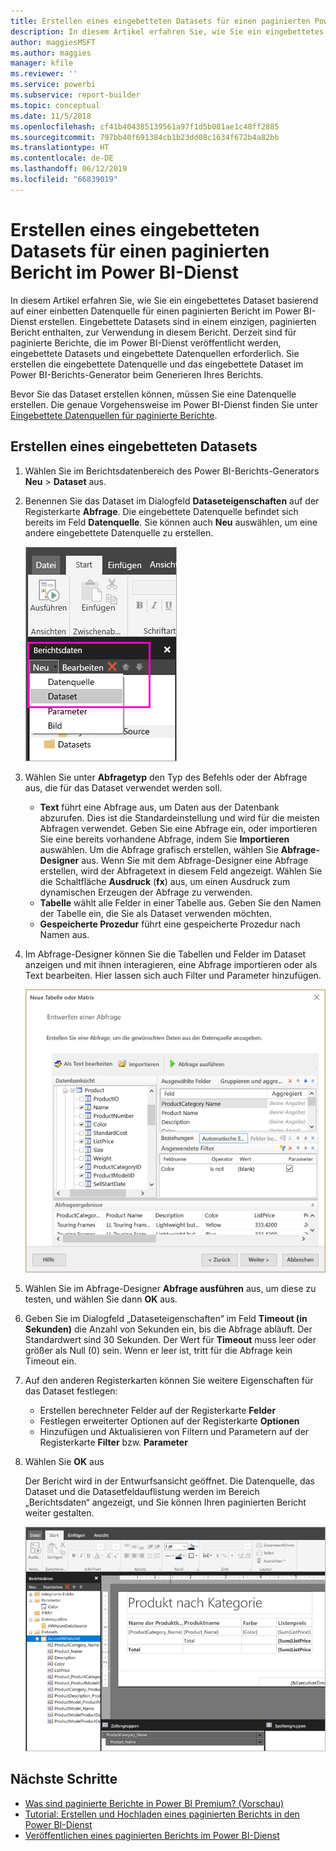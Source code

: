 ```yaml
---
title: Erstellen eines eingebetteten Datasets für einen paginierten Power BI-Bericht
description: In diesem Artikel erfahren Sie, wie Sie ein eingebettetes Dataset basierend auf einer einbetten Datenquelle für einen paginierten Bericht im Power BI-Dienst erstellen.
author: maggiesMSFT
ms.author: maggies
manager: kfile
ms.reviewer: ''
ms.service: powerbi
ms.subservice: report-builder
ms.topic: conceptual
ms.date: 11/5/2018
ms.openlocfilehash: cf41b404385139561a97f1d5b081ae1c48ff2885
ms.sourcegitcommit: 797bb40f691384cb1b23dd08c1634f672b4a82bb
ms.translationtype: HT
ms.contentlocale: de-DE
ms.lasthandoff: 06/12/2019
ms.locfileid: "66839019"
---
```

# <a name="create-an-embedded-dataset-for-a-paginated-report-in-the-power-bi-service"></a>Erstellen eines eingebetteten Datasets für einen paginierten Bericht im Power BI-Dienst

In diesem Artikel erfahren Sie, wie Sie ein eingebettetes Dataset basierend auf einer einbetten Datenquelle für einen paginierten Bericht im Power BI-Dienst erstellen. Eingebettete Datasets sind in einem einzigen, paginierten Bericht enthalten, zur Verwendung in diesem Bericht. Derzeit sind für paginierte Berichte, die im Power BI-Dienst veröffentlicht werden, eingebettete Datasets und eingebettete Datenquellen erforderlich. Sie erstellen die eingebettete Datenquelle und das eingebettete Dataset im Power BI-Berichts-Generator beim Generieren Ihres Berichts. 

Bevor Sie das Dataset erstellen können, müssen Sie eine Datenquelle erstellen. Die genaue Vorgehensweise im Power BI-Dienst finden Sie unter [Eingebettete Datenquellen für paginierte Berichte](paginated-reports-embedded-data-source.md).
  
## <a name="create-an-embedded-dataset"></a>Erstellen eines eingebetteten Datasets
  
1. Wählen Sie im Berichtsdatenbereich des Power BI-Berichts-Generators **Neu** > **Dataset** aus.

1. Benennen Sie das Dataset im Dialogfeld **Dataseteigenschaften** auf der Registerkarte **Abfrage**. Die eingebettete Datenquelle befindet sich bereits im Feld **Datenquelle**. Sie können auch **Neu** auswählen, um eine andere eingebettete Datenquelle zu erstellen.
 
   ![Neues Dataset](media/paginated-reports-create-embedded-dataset/power-bi-paginated-new-dataset.png)  

3. Wählen Sie unter **Abfragetyp** den Typ des Befehls oder der Abfrage aus, die für das Dataset verwendet werden soll. 
    - **Text** führt eine Abfrage aus, um Daten aus der Datenbank abzurufen. Dies ist die Standardeinstellung und wird für die meisten Abfragen verwendet. Geben Sie eine Abfrage ein, oder importieren Sie eine bereits vorhandene Abfrage, indem Sie **Importieren** auswählen. Um die Abfrage grafisch erstellen, wählen Sie **Abfrage-Designer** aus. Wenn Sie mit dem Abfrage-Designer eine Abfrage erstellen, wird der Abfragetext in diesem Feld angezeigt. Wählen Sie die Schaltfläche **Ausdruck** (**fx**) aus, um einen Ausdruck zum dynamischen Erzeugen der Abfrage zu verwenden. 
    - **Tabelle** wählt alle Felder in einer Tabelle aus. Geben Sie den Namen der Tabelle ein, die Sie als Dataset verwenden möchten.
    - **Gespeicherte Prozedur** führt eine gespeicherte Prozedur nach Namen aus.

4. Im Abfrage-Designer können Sie die Tabellen und Felder im Dataset anzeigen und mit ihnen interagieren, eine Abfrage importieren oder als Text bearbeiten. Hier lassen sich auch Filter und Parameter hinzufügen. 

    ![Abfrage-Designer](media/paginated-reports-create-embedded-dataset/power-bi-paginated-embedded-dataset-edit-query.png)

5. Wählen Sie im Abfrage-Designer **Abfrage ausführen** aus, um diese zu testen, und wählen Sie dann **OK** aus.

1. Geben Sie im Dialogfeld „Dataseteigenschaften“ im Feld **Timeout (in Sekunden)** die Anzahl von Sekunden ein, bis die Abfrage abläuft. Der Standardwert sind 30 Sekunden. Der Wert für **Timeout** muss leer oder größer als Null (0) sein. Wenn er leer ist, tritt für die Abfrage kein Timeout ein.

7.  Auf den anderen Registerkarten können Sie weitere Eigenschaften für das Dataset festlegen:
    - Erstellen berechneter Felder auf der Registerkarte **Felder**
    - Festlegen erweiterter Optionen auf der Registerkarte **Optionen**
    - Hinzufügen und Aktualisieren von Filtern und Parametern auf der Registerkarte **Filter** bzw. **Parameter**

8. Wählen Sie **OK** aus
 
   Der Bericht wird in der Entwurfsansicht geöffnet. Die Datenquelle, das Dataset und die Datasetfeldauflistung werden im Bereich „Berichtsdaten“ angezeigt, und Sie können Ihren paginierten Bericht weiter gestalten.  

    ![Dataset in der Entwurfsansicht des Berichts](media/paginated-reports-create-embedded-dataset/power-bi-paginated-embedded-dataset-report-design-view.png) 
 
## <a name="next-steps"></a>Nächste Schritte 

- [Was sind paginierte Berichte in Power BI Premium? (Vorschau)](paginated-reports-report-builder-power-bi.md)  
- [Tutorial: Erstellen und Hochladen eines paginierten Berichts in den Power BI-Dienst](paginated-reports-quickstart-aw.md)
- [Veröffentlichen eines paginierten Berichts im Power BI-Dienst](paginated-reports-save-to-power-bi-service.md)

